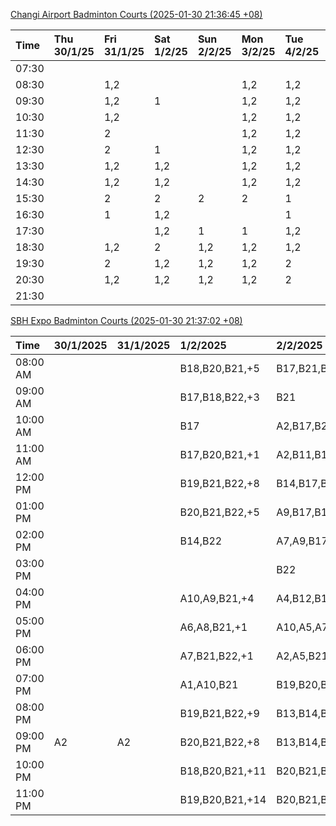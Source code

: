 [Changi Airport Badminton Courts (2025-01-30 21:36:45 +08)](https://www.carc.org.sg/FacilityBooking.aspx)

| Time   | Thu 30/1/25   | Fri 31/1/25   | Sat 1/2/25   | Sun 2/2/25   | Mon 3/2/25   | Tue 4/2/25   | Wed 5/2/25   |
|:-------|:--------------|:--------------|:-------------|:-------------|:-------------|:-------------|:-------------|
| 07:30  |               |               |              |              |              |              |              |
| 08:30  |               | 1,2           |              |              | 1,2          | 1,2          | 1,2          |
| 09:30  |               | 1,2           | 1            |              | 1,2          | 1,2          | 1,2          |
| 10:30  |               | 1,2           |              |              | 1,2          | 1,2          | 1,2          |
| 11:30  |               | 2             |              |              | 1,2          | 1,2          | 1,2          |
| 12:30  |               | 2             | 1            |              | 1,2          | 1,2          | 1,2          |
| 13:30  |               | 1,2           | 1,2          |              | 1,2          | 1,2          | 1,2          |
| 14:30  |               | 1,2           | 1,2          |              | 1,2          | 1,2          | 1,2          |
| 15:30  |               | 2             | 2            | 2            | 2            | 1            | 1,2          |
| 16:30  |               | 1             | 1,2          |              |              | 1            | 1,2          |
| 17:30  |               |               | 1,2          | 1            | 1            | 1,2          | 1,2          |
| 18:30  |               | 1,2           | 2            | 1,2          | 1,2          | 1,2          |              |
| 19:30  |               | 2             | 1,2          | 1,2          | 1,2          | 2            |              |
| 20:30  |               | 1,2           | 1,2          | 1,2          | 1,2          | 2            | 1,2          |
| 21:30  |               |               |              |              |              |              |              |

[SBH Expo Badminton Courts (2025-01-30 21:37:02 +08)](https://singaporebadmintonhall.getomnify.com/widgets/O3MRKGBH359GA55KHMG1RD)

| Time     | 30/1/2025   | 31/1/2025   | 1/2/2025        | 2/2/2025        | 3/2/2025        | 4/2/2025        | 5/2/2025        |
|:---------|:------------|:------------|:----------------|:----------------|:----------------|:----------------|:----------------|
| 08:00 AM |             |             | B18,B20,B21,+5  | B17,B21,B22,+7  | B20,B21,B22,+12 | B19,B21,B22,+14 | B19,B21,B22,+19 |
| 09:00 AM |             |             | B17,B18,B22,+3  | B21             | B15             | B19,B21,B22,+14 | B19,B21,B22,+19 |
| 10:00 AM |             |             | B17             | A2,B17,B21      |                 | B19,B21,B22,+18 | B19,B21,B22,+17 |
| 11:00 AM |             |             | B17,B20,B21,+1  | A2,B11,B17      | A7,A8,A9,+1     | B19,B21,B22,+18 | B19,B21,B22,+18 |
| 12:00 PM |             |             | B19,B21,B22,+8  | B14,B17,B20,+11 | B15,B16,B17,+5  | B19,B21,B22,+11 | B19,B21,B22,+19 |
| 01:00 PM |             |             | B20,B21,B22,+5  | A9,B17,B18,+8   | B19,B21,B22,+8  | B20,B21,B22,+10 | B19,B21,B22,+19 |
| 02:00 PM |             |             | B14,B22         | A7,A9,B17,+2    | A7,A8           | B20,B21,B22,+15 | B19,B21,B22,+19 |
| 03:00 PM |             |             |                 | B22             | A8,B11          | A3,B11,B18,+2   | B19,B20,B21,+8  |
| 04:00 PM |             |             | A10,A9,B21,+4   | A4,B12,B13,+2   | B11             | A2,A3           | B15,B16,B21,+3  |
| 05:00 PM |             |             | A6,A8,B21,+1    | A10,A5,A7,+1    | B12,B13,B17,+5  | A3,B13,B14,+2   | B16,B21         |
| 06:00 PM |             |             | A7,B21,B22,+1   | A2,A5,B21       | A10,A9,B21,+6   | B13,B14,B15,+6  | A10,B16,B21     |
| 07:00 PM |             |             | A1,A10,B21      | B19,B20,B21,+1  | B16,B19,B21,+11 | B19,B21,B22,+10 | A10,B21,B22     |
| 08:00 PM |             |             | B19,B21,B22,+9  | B13,B14,B16,+8  | B20,B21,B22,+17 |                 |                 |
| 09:00 PM | A2          | A2          | B20,B21,B22,+8  | B13,B14,B22,+10 | B20,B21,B22,+18 |                 |                 |
| 10:00 PM |             |             | B18,B20,B21,+11 | B20,B21,B22,+17 | A10,A8,A9,+7    | A10,A8,A9,+7    | A10,A8,A9,+7    |
| 11:00 PM |             |             | B19,B20,B21,+14 | B20,B21,B22,+18 | A10,A8,A9,+7    | A10,A8,A9,+7    | A10,A8,A9,+7    |
